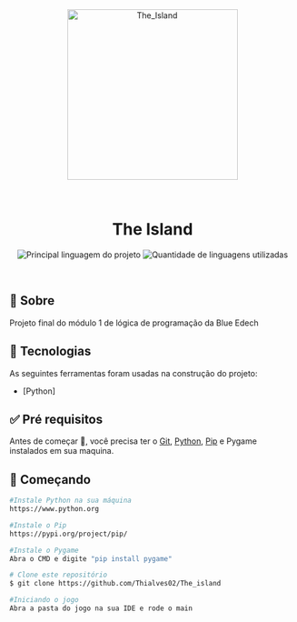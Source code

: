 <div align="center" id="top"> 
  <img align="center" width="300px" src="https://gartic.com.br/imgs/mural/_v/_vorreipace_/ilha.png" alt="The_Island" />

&#xa0;
</div>

<h1 align="center">The Island</h1>

<p align="center">
  <img alt="Principal linguagem do projeto" src="https://img.shields.io/github/languages/top/Thialves02/The_island?color=56BEB8">

  <img alt="Quantidade de linguagens utilizadas" src="https://img.shields.io/github/languages/count/Thialves02/The_island?color=56BEB8">
</p>

<br>

## :dart: Sobre ##

Projeto final do módulo 1 de lógica de programação da Blue Edech

## :rocket: Tecnologias ##

As seguintes ferramentas foram usadas na construção do projeto:

- [Python]

## :white_check_mark: Pré requisitos ##

Antes de começar :checkered_flag:, você precisa ter o [Git](https://git-scm.com), [Python](https://www.python.org), [Pip](https://pypi.org/project/pip/) e Pygame instalados em sua maquina.

## :checkered_flag: Começando ##

```bash
#Instale Python na sua máquina
https://www.python.org

#Instale o Pip 
https://pypi.org/project/pip/

#Instale o Pygame
Abra o CMD e digite "pip install pygame"

# Clone este repositório
$ git clone https://github.com/Thialves02/The_island

#Iniciando o jogo
Abra a pasta do jogo na sua IDE e rode o main
```


